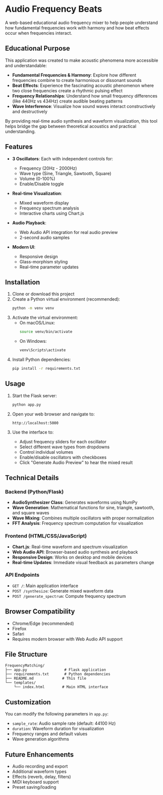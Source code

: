 # Audio Frequency Beats

A web-based educational audio frequency mixer to help people understand how fundamental frequencies work with harmony and how beat effects occur when frequencies interact.

## Educational Purpose

This application was created to make acoustic phenomena more accessible and understandable:

- **Fundamental Frequencies & Harmony**: Explore how different frequencies combine to create harmonious or dissonant sounds
- **Beat Effects**: Experience the fascinating acoustic phenomenon where two close frequencies create a rhythmic pulsing effect
- **Frequency Relationships**: Understand how small frequency differences (like 440Hz vs 434Hz) create audible beating patterns
- **Wave Interference**: Visualize how sound waves interact constructively and destructively

By providing real-time audio synthesis and waveform visualization, this tool helps bridge the gap between theoretical acoustics and practical understanding.

## Features

- **3 Oscillators**: Each with independent controls for:
  - Frequency (20Hz - 2000Hz) 
  - Wave type (Sine, Triangle, Sawtooth, Square)
  - Volume (0-100%)
  - Enable/Disable toggle

- **Real-time Visualization**:
  - Mixed waveform display
  - Frequency spectrum analysis
  - Interactive charts using Chart.js

- **Audio Playback**: 
  - Web Audio API integration for real audio preview
  - 2-second audio samples

- **Modern UI**:
  - Responsive design
  - Glass-morphism styling
  - Real-time parameter updates

## Installation

1. Clone or download this project
2. Create a Python virtual environment (recommended):
   ```bash
   python -m venv venv
   ```
3. Activate the virtual environment:
   - On macOS/Linux:
     ```bash
     source venv/bin/activate
     ```
   - On Windows:
     ```bash
     venv\Scripts\activate
     ```
4. Install Python dependencies:
   ```bash
   pip install -r requirements.txt
   ```

## Usage

1. Start the Flask server:
   ```bash
   python app.py
   ```

2. Open your web browser and navigate to:
   ```
   http://localhost:5000
   ```

3. Use the interface to:
   - Adjust frequency sliders for each oscillator
   - Select different wave types from dropdowns
   - Control individual volumes
   - Enable/disable oscillators with checkboxes
   - Click "Generate Audio Preview" to hear the mixed result

## Technical Details

### Backend (Python/Flask)
- **AudioSynthesizer Class**: Generates waveforms using NumPy
- **Wave Generation**: Mathematical functions for sine, triangle, sawtooth, and square waves
- **Wave Mixing**: Combines multiple oscillators with proper normalization
- **FFT Analysis**: Frequency spectrum computation for visualization

### Frontend (HTML/CSS/JavaScript)
- **Chart.js**: Real-time waveform and spectrum visualization
- **Web Audio API**: Browser-based audio synthesis and playback
- **Responsive Design**: Works on desktop and mobile devices
- **Real-time Updates**: Immediate visual feedback as parameters change

### API Endpoints
- `GET /`: Main application interface
- `POST /synthesize`: Generate mixed waveform data
- `POST /generate_spectrum`: Compute frequency spectrum

## Browser Compatibility

- Chrome/Edge (recommended)
- Firefox
- Safari
- Requires modern browser with Web Audio API support

## File Structure

```
FrequencyMatching/
├── app.py                 # Flask application
├── requirements.txt       # Python dependencies
├── README.md             # This file
└── templates/
    └── index.html        # Main HTML interface
```

## Customization

You can modify the following parameters in `app.py`:
- `sample_rate`: Audio sample rate (default: 44100 Hz)
- `duration`: Waveform duration for visualization
- Frequency ranges and default values
- Wave generation algorithms

## Future Enhancements

- Audio recording and export
- Additional waveform types
- Effects (reverb, delay, filters)
- MIDI keyboard support
- Preset saving/loading
